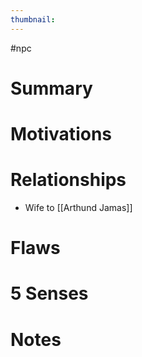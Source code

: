 ```yaml
---
thumbnail: 
---
```

#npc

# Summary
# Motivations
# Relationships
- Wife to [[Arthund Jamas]]

# Flaws
# 5 Senses
# Notes
